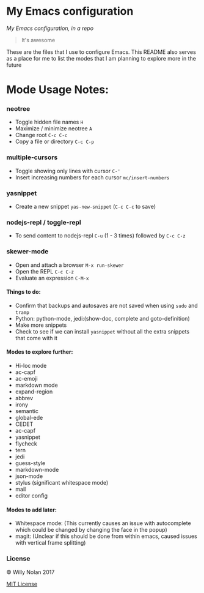 # My Emacs configuration
*My Emacs configuration, in a repo*

> It's awesome

These are the files that I use to configure Emacs.  This README also serves as a place for me to list the modes that I am planning to explore more in the future

# Mode Usage Notes:
### neotree
  - Toggle hidden file names `H` 
  - Maximize / minimize neotree `A` 
  - Change root `C-c C-c` 
  - Copy a file or directory `C-c C-p`

### multiple-cursors
  - Toggle showing only lines with cursor `C-'`
  - Insert increasing numbers for each cursor `mc/insert-numbers`

### yasnippet
  - Create a new snippet `yas-new-snippet` (`C-c C-c` to save)

### nodejs-repl / toggle-repl
  - To send content to nodejs-repl `C-u` (1 - 3 times) followed by `C-c C-z`

### skewer-mode
  - Open and attach a browser `M-x run-skewer`
  - Open the REPL `C-c C-z` 
  - Evaluate an expression `C-M-x`

#### Things to do:
 - Confirm that backups and autosaves are not saved when using `sudo` and `tramp`
 - Python: python-mode, jedi:(show-doc, complete and goto-definition)
 - Make more snippets
 - Check to see if we can install `yasnippet` without all the extra snippets that come with it

#### Modes to explore further:
- Hi-loc mode
- ac-capf
- ac-emoji
- markdown mode
- expand-region
- abbrev
- irony
- semantic
- global-ede
- CEDET
- ac-capf
- yasnippet
- flycheck
- tern
- jedi
- guess-style
- markdown-mode
- json-mode
- stylus (significant whitespace mode)
- mail
- editor config

#### Modes to add later:
- Whitespace mode:
    (This currently causes an issue with autocomplete which could be changed by changing the face in the popup)
- magit:
  (Unclear if this should be done from within emacs, caused issues with vertical frame splitting)

### License
:copyright: Willy Nolan 2017

[MIT License](http://en.wikipedia.org/wiki/MIT_License)


